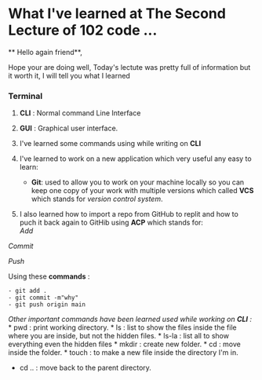 # What I've learned at The Second Lecture of 102 code ...
** Hello again friend**,

Hope your are doing well, Today's lectute was pretty full of information but it worth it, I will tell you what I learned 

 ### Terminal
1. **CLI** : Normal command Line Interface 
2. **GUI** : Graphical user interface.
3. I've learned some commands using while writing on **CLI**  
4. I've learned to work on a new application which very useful any easy to learn:  
     - **Git**: used to allow you to work on your machine locally 
   so you can keep one copy of your work with multiple versions which called **VCS** which stands for *version control system*.


5. I also learned how to import a repo from GitHub to replit and how to puch it back again to GitHib using **ACP** which stands for:   
  *Add*

  *Commit* 

  *Push*

  Using these **commands** :
   
    - git add .
    - git commit -m"why"
    - git push origin main      
  
  
  *Other important commands have been learned used while working on **CLI** :* 
    * pwd : print working directory.
    * ls : list to show the files inside the file where you are inside, but not the hidden files.
    * ls-la : list all to show everything even the hidden files 
    * mkdir : create new folder.
    * cd : move inside the folder.
    * touch : to make a new file inside the directory I'm in.
   * cd .. : move back to the parent directory.
   